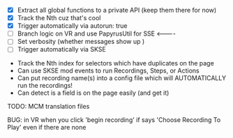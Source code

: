 - [x] Extract all global functions to a private API (keep them there for now)
- [x] Track the Nth cuz that's cool
- [x] Trigger automatically via autorun: true
- [ ] Branch logic on VR and use PapyrusUtil for SSE <----
- [ ] Set verbosity (whether messages show up )
- [ ] Trigger automatically via SKSE

- Track the Nth index for selectors which have duplicates on the page
- Can use SKSE mod events to run Recordings, Steps, or Actions
- Can put recording name(s) into a config file which will AUTOMATICALLY run the recordings!
- Can detect is a field is on the page easily (and get it)

TODO: MCM translation files

BUG: in VR when you click 'begin recording' if says 'Choose Recording To Play' even if there are none